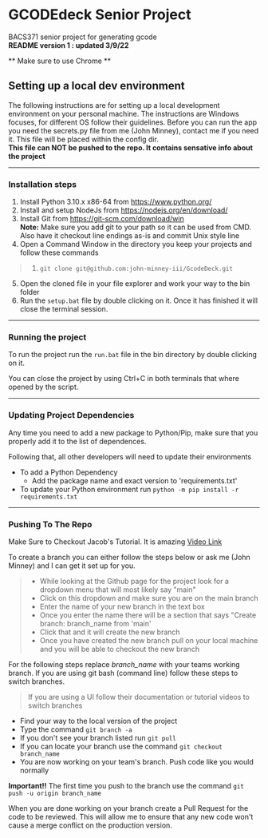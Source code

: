 # GCODEdeck Senior Project
BACS371 senior project for generating gcode<br>
**README version 1 : updated 3/9/22**

** Make sure to use Chrome **

## Setting up a local dev environment
The following instructions are for setting up a local development environment on your personal machine.
The instructions are Windows focuses, for different OS follow their guidelines. Before you can run the app
you need the secrets.py file from me (John Minney), contact me if you need it. This file will be placed within
the config dir. <br>
**This file can NOT be pushed to the repo. It contains sensative info about the project**

---
### Installation steps
1. Install Python 3.10.x x86-64 from https://www.python.org/
2. Install and setup NodeJs from https://nodejs.org/en/download/
3. Install Git from https://git-scm.com/download/win 
    <br>**Note:** Make sure you add git to your path so it can be used from CMD. Also have it checkout line endings as-is and commit Unix style line
4. Open a Command Window in the directory you keep your projects and follow these commands
> 1. `git clone git@github.com:john-minney-iii/GcodeDeck.git`
5. Open the cloned file in your file explorer and work your way to 
the bin folder
6. Run the `setup.bat` file by double clicking on it. Once it has finished it will close the terminal session.

---
### Running the project
To run the project run the `run.bat` file in the bin directory
by double clicking on it.

You can close the project by using Ctrl+C in both terminals that
where opened by the script.

---
### Updating Project Dependencies
Any time you need to add a new package to Python/Pip, make sure that you properly add it to the list of dependences.

Following that, all other developers will need to update their environments

- To add a Python Dependency
    - Add the package name and exact version to 'requirements.txt'
- To update your Python environment run `python -m pip install -r requirements.txt`

---
### Pushing To The Repo
Make Sure to Checkout Jacob's Tutorial. It is amazing [Video Link](https://youtu.be/0urqEJmf73s)

To create a branch you can either follow the steps below or ask me (John Minney) and I can get it set up for you.
> * While looking at the Github page for the project look for a dropdown menu that will most likely say "main"
> * Click on this dropdown and make sure you are on the main branch
> * Enter the name of your new branch in the text box
> * Once you enter the name there will be a section that says "Create branch: branch_name from 'main'
> * Click that and it will create the new branch
> * Once you have created the new branch pull on your local machine and you will be able to checkout the new branch

For the following steps replace *branch_name* with your teams working branch.
If you are using git bash (command line) follow these steps to switch branches.
> If you are using a UI follow their documentation or tutorial videos to switch branches
* Find your way to the local version of the project
* Type the command `git branch -a`
* If you don't see your branch listed run `git pull`
* If you can locate your branch use the command `git checkout branch_name`
* You are now working on your team's branch. Push code like you would normally

**Important!!**
The first time you push to the branch use the command `git push -u origin branch_name`

When you are done working on your branch create a Pull Request for the code to be reviewed. This will allow me to ensure that any new code won't cause a merge conflict on the production version.
